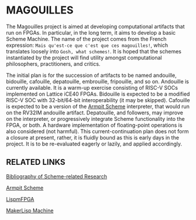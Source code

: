 # MAGOUILLES

The Magouilles project is aimed at developing computational artifacts
that run on FPGAs. In particular, in the long term, it aims to develop
a basic Scheme Machine.
The name of the project comes from the French expression:
`Mais qu'est-ce que c'est que ces magouilles!`, which translates loosely into
`Gosh, what schemes!`.
It is hoped that the schemes instantiated by the project will find utility
amongst computational philosophers, practitioners, and critics.

The initial plan is for the succession of artifacts to be named andouille,
bidouille, cafouille, depatouille, embrouille, fripouille, and so on.
Andouille is currently available.
It is a warm-up exercise consisting of RISC-V SOCs implemented on
Lattice iCE40 FPGAs. Bidouille is expected to be a modified RISC-V SOC
with 32-bit/64-bit interoperability (it may be skipped).
Cafouille is expected to be a version of the 
[Armpit Scheme](https://armpit.sourceforge.net)
interpreter, that would run on the RV32IM andouille artifact.
Depatouille, and followers, may improve on the interpreter,
or progressively integrate Scheme functionality into the FPGA, or both.
A hardware implementation of floating-point operations is also
considered (not harmful).
This current-continuation plan does not form a closure at present,
rather, it is fluidly bound as this is early days in the project.
It is to be re-evaluated eagerly or lazily, and applied accordingly.

## RELATED LINKS

[Bibliography of Scheme-related Research](https://github.com/scheme-live/bibliography)

[Armpit Scheme](https://armpit.sourceforge.net)

[LispmFPGA](http://www.aviduratas.de/lisp/lispmfpga/index.html)

[MakerLisp Machine](https://makerlisp.com/)



